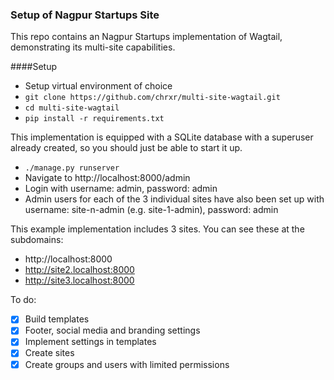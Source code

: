 ### Setup of Nagpur Startups Site

This repo contains an Nagpur Startups implementation of Wagtail, demonstrating its multi-site capabilities.

####Setup

* Setup virtual environment of choice
* `git clone https://github.com/chrxr/multi-site-wagtail.git`
* `cd multi-site-wagtail`
* `pip install -r requirements.txt`

This implementation is equipped with a SQLite database with a superuser already created, so you should just be able to start it up.

* `./manage.py runserver`
* Navigate to http://localhost:8000/admin
* Login with username: admin, password: admin
* Admin users for each of the 3 individual sites have also been set up with username: site-n-admin (e.g. site-1-admin), password: admin

This example implementation includes 3 sites. You can see these at the subdomains:

* http://localhost:8000
* http://site2.localhost:8000
* http://site3.localhost:8000

To do:

* [x] Build templates
* [x] Footer, social media and branding settings
* [x] Implement settings in templates
* [x] Create sites
* [x] Create groups and users with limited permissions
